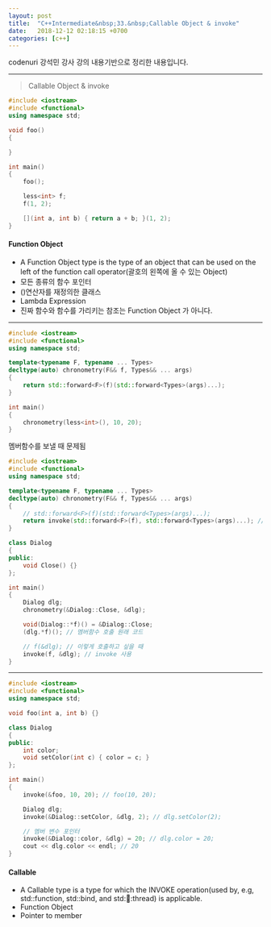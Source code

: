 ```yaml
---
layout: post
title:  "C++Intermediate&nbsp;33.&nbsp;Callable Object & invoke"
date:   2018-12-12 02:18:15 +0700
categories: [c++]
---
```


codenuri 강석민 강사 강의 내용기반으로 정리한 내용입니다.

---

> Callable Object & invoke

``` cpp
#include <iostream>
#include <functional>
using namespace std;

void foo()
{

}

int main()
{
    foo();

    less<int> f;
    f(1, 2);

    [](int a, int b) { return a + b; }(1, 2);
}
```

#### Function Object

- A Function Object type is the type of an object that can be used on the left of the function call operator(괄호의 왼쪽에 올 수 있는 Object)
- 모든 종류의 함수 포인터
- ()연산자를 재정의한 클래스
- Lambda Expression
- 진짜 함수와 함수를 가리키는 참조는 Function Object 가 아니다.

---

``` cpp
#include <iostream>
#include <functional>
using namespace std;

template<typename F, typename ... Types>
decltype(auto) chronometry(F&& f, Types&& ... args)
{
    return std::forward<F>(f)(std::forward<Types>(args)...);
}

int main()
{
    chronometry(less<int>(), 10, 20);
}
```

멤버함수를 보낼 때 문제됨

``` cpp
#include <iostream>
#include <functional>
using namespace std;

template<typename F, typename ... Types>
decltype(auto) chronometry(F&& f, Types&& ... args)
{
    // std::forward<F>(f)(std::forward<Types>(args)...);
    return invoke(std::forward<F>(f), std::forward<Types>(args)...); // 멤버함수 포인터 까지 호출 가능(C++17)
}

class Dialog
{
public:
    void Close() {}
};

int main()
{
    Dialog dlg;
    chronometry(&Dialog::Close, &dlg);

    void(Dialog::*f)() = &Dialog::Close;
    (dlg.*f)(); // 멤버함수 호출 원래 코드

    // f(&dlg); // 이렇게 호출하고 싶을 때
    invoke(f, &dlg); // invoke 사용
}
```

---

``` cpp
#include <iostream>
#include <functional>
using namespace std;

void foo(int a, int b) {}

class Dialog
{
public:
    int color;
    void setColor(int c) { color = c; }
};

int main()
{
    invoke(&foo, 10, 20); // foo(10, 20);

    Dialog dlg;
    invoke(&Dialog::setColor, &dlg, 2); // dlg.setColor(2);

    // 멤버 변수 포인터
    invoke(&Dialog::color, &dlg) = 20; // dlg.color = 20;
    cout << dlg.color << endl; // 20
}
```

#### Callable

- A Callable type is a type for which the INVOKE operation(used by, e.g, std::function, std::bind, and std::thread::thread) is applicable.
- Function Object
- Pointer to member
